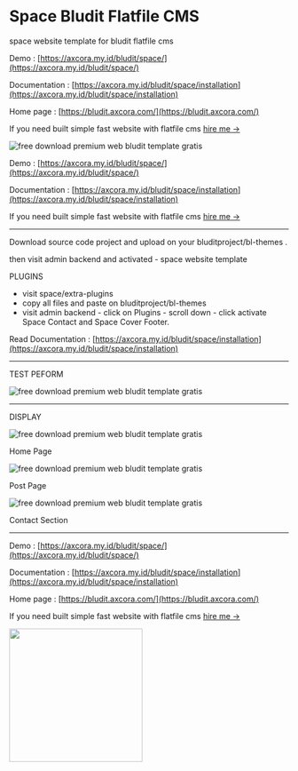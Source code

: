 # Space Bludit Flatfile CMS

space website template for bludit flatfile cms

Demo : [https://axcora.my.id/bludit/space/](https://axcora.my.id/bludit/space/) 

Documentation : [https://axcora.my.id/bludit/space/installation](https://axcora.my.id/bludit/space/installation)

Home page : [https://bludit.axcora.com/](https://bludit.axcora.com/)

If you need built simple fast website with flatfile cms [hire me →](https://www.fiverr.com/creativitas/design-your-website-with-phyton-django)

![free download premium web bludit template gratis](spacebanner.webp)

Demo : [https://axcora.my.id/bludit/space/](https://axcora.my.id/bludit/space/)

Documentation : [https://axcora.my.id/bludit/space/installation](https://axcora.my.id/bludit/space/installation)

If you need built simple fast website with flatfile cms [hire me →](https://www.fiverr.com/creativitas/design-your-website-with-phyton-django)

--------

Download source code project and upload on your bluditproject/bl-themes .

then visit admin backend and activated - space website template

PLUGINS 
+ visit space/extra-plugins
+ copy all files and paste on bluditproject/bl-themes
+ visit admin backend - click on Plugins - scroll down - click activate Space Contact and Space Cover Footer.

Read Documentation : [https://axcora.my.id/bludit/space/installation](https://axcora.my.id/bludit/space/installation)

--------

TEST PEFORM

![free download premium web bludit template gratis](lighthouse.webp)

--------

DISPLAY

![free download premium web bludit template gratis](home.webp)

Home Page

![free download premium web bludit template gratis](post.webp)

Post Page

![free download premium web bludit template gratis](contact.webp)

Contact Section

--------


Demo : [https://axcora.my.id/bludit/space/](https://axcora.my.id/bludit/space/)

Documentation : [https://axcora.my.id/bludit/space/installation](https://axcora.my.id/bludit/space/installation)

Home page : [https://bludit.axcora.com/](https://bludit.axcora.com/)

If you need built simple fast website with flatfile cms [hire me →](https://www.fiverr.com/creativitas/design-your-website-with-phyton-django)

<a href="https://www.buymeacoffee.com/axcora"><img width="240" src="https://blogger.googleusercontent.com/img/b/R29vZ2xl/AVvXsEgIA9HMwkK8kr7uRwVNxnhXsLQsJHxQQYVSzqCAaK58OpJOiTlzbIX7eEwS_VpJ3oEG-xrmVEl2WKqGvB_o-KjyBGTbbjFHM_bN2Jce9g3FTnt2ZJViwcvB9DHPOKPEMCl7jTQRVWKPw_ETloH7_CK8Xr09SSNNx22xnfGjViwdEsGtR-yGrLmr-JUGHA/s1090/bmc-button.png"/></a>
